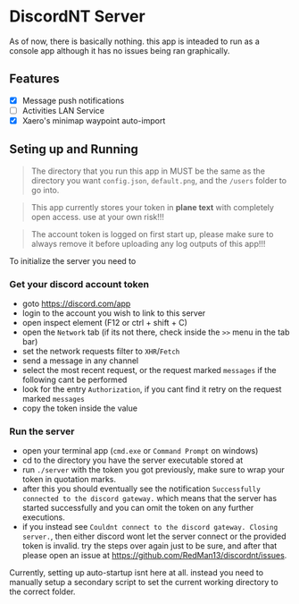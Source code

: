 # DiscordNT Server
As of now, there is basically nothing. this app is inteaded to run as a console app although it has no issues being ran graphically.

## Features
- [x] Message push notifications
- [ ] Activities LAN Service
- [x] Xaero's minimap waypoint auto-import

## Seting up and Running
> The directory that you run this app in MUST be the same as the directory you want `config.json`, `default.png`, and the `/users` folder to go into.

> This app currently stores your token in **__plane text__** with completely open access. use at your own risk!!!

> The account token is logged on first start up, please make sure to always remove it before uploading any log outputs of this app!!!

To initialize the server you need to
### Get your discord account token
- goto https://discord.com/app
- login to the account you wish to link to this server
- open inspect element (F12 or ctrl + shift + C)
- open the `Network` tab (if its not there, check inside the `>>` menu in the tab bar)
- set the network requests filter to `XHR`/`Fetch`
- send a message in any channel
- select the most recent request, or the request marked `messages` if the following cant be performed
- look for the entry `Authorization`, if you cant find it retry on the request marked `messages`
- copy the token inside the value
### Run the server
- open your terminal app (`cmd.exe` or `Command Prompt` on windows)
- cd to the directory you have the server executable stored at
- run `./server` with the token you got previously, make sure to wrap your token in quotation marks.
- after this you should eventually see the notification `Successfully connected to the discord gateway.` which means that the server has started successfully and you can omit the token on any further executions.
- if you instead see `Couldnt connect to the discord gateway. Closing server.`, then either discord wont let the server connect or the provided token is invalid. try the steps over again just to be sure, and after that please open an issue at https://github.com/RedMan13/discordnt/issues.

Currently, setting up auto-startup isnt here at all. instead you need to manually setup a secondary script to set the current working directory to the correct folder.
